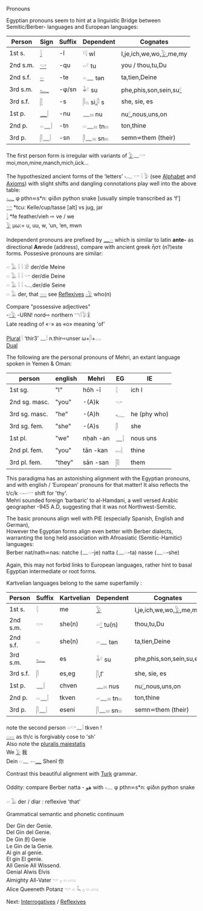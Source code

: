 Pronouns  

Egyptian pronouns seem to hint at a linguistic Bridge between Semitic/Berber- languages and European languages:  

|	Person	| Sign	| Suffix 	| Dependent 	| Cognates  
|----------------|-------|---------------|---------------|---------------  
1st s. 		|[𓇋](𓇋)	|-ı͗ 	|𓍢𓇋 wı͗ 		|I,je,ich,we,wo,[𓅱](𓅱),me,my  
2nd s.m. 	|[𓎡](𓎡)	|-qu 	|𓏏𓍢 tu 		|you / thou,tu,Du  
2nd s.f. 	|[𓏏](𓏏)	|-te 	|𓏏𓈖 tən 		|ta,tien,Deine  
3rd s.m. 	|[𓆑](𓆑)	|-φ/sn 	|𓇓𓍢 su		|phe,phis,son,sein,su[𓍢](𓍢)  
3rd s.f. 	|[𓋴](𓋴)	|-s 	|𓋴𓏭 si,𓋴 s 		|she, sie, es  
1st p. 		|[𓈖](𓈖)𓏪	|-nu 	|𓈖𓏤𓏤𓏤 nu 		|nu[𓍢](𓍢),nous,uns,on  
2nd p. 		|𓏏𓈖𓏪	|-tn 	|𓏏𓈖𓏤𓏤𓏤 tn𓏤𓏤𓏤 		|ton,thine  
3rd p. 		|𓋴𓈖𓏪	|-sn 	|𓋴𓈖𓏤𓏤𓏤 sn𓏤𓏤𓏤 		|semn⋍them (their)  

The first person form is irregular with variants of [𓅱](𓅱)𓈖𓎡 moi,mon,mine,manch,mich,ück…  

The hypothesized ancient forms of the ‘letters’  𓆑 𓎡 𓇋 𓅱 (see [Alphabet](Alphabet) and [Axioms](Axioms)) with slight shifts and dangling connotations play well into the above table:  
[𓆑](𓆑) φ pthn⋍s*n:  φίδιn python snake [usually simple transcribed as ‘f’]  
[𓎡](𓎡) *tcu: Kelle/cup/tasse [alt] vs jug, jar  
[𓇋](𓇋) *fe feather/vieh ⇨ ve / we  
[𓅱](𓅱) µω:= u, uu, w, ‘un, ‘en, mwn  

Independent pronouns are prefixed by [𓈖](𓈖)[𓏏](𓏏) which is similar to latin **ante-** as directional **An**rede (address), compare with ancient greek ἦστ (n?)este forms. Possesive pronouns are similar:  

𓏏 𓄿 𓇋 𓇋 𓀀 der/die Meine  
𓏏 𓄿 𓇋 𓇋 𓎡 der/die Deine  
𓏏 𓄿 𓇋 𓇋 𓆑der/die Seine  
𓏏 𓄿 der, that [𓏏](𓏏)[𓏏](𓏏) see [Reflexives](Reflexives)  [𓊪](𓊪)[𓅱](𓅱) who(n)  

Compare "possessive adjectives"  
-[𓏌](𓏌)[𓅱](𓅱) -URN! nord⇨ northern 𓎔𓎛𓅱𓇇  
 Late reading of «𓏌» as «o» meaning 'of'  

[Plural](Plural) 𓏪 ‘thir3’ 𓈖𓏪 n.thir⇨unser   ω+𓋴+𓂋  
[Dual](Dual)  

The following are the personal pronouns of Mehri, an extant language spoken in Yemen & Oman:  

person|english|Mehri|EG|IE  
------|-------|-----|--|--  
1st sg. 		|"I" 	|hōh -ī  |𓇋|ich I  
2nd sg. masc. 	|"you" 	 	|-(A)k  |𓎡|  
3rd sg. masc. 	|"he" 	 	|-(A)h  |𓆑|he (phy who)  
3rd sg. fem. 	|"she" 	 	|-(A)s  |𓋴|she  
1st pl.		 |"we" 	|nḥah -an	|𓈖𓏪|nous uns  
2nd pl. fem. 	|"you" 	|tān -kan	|𓍿𓏪|thine  
3rd pl. fem. 	|"they" 	|sān -san|𓋴𓏪|them  

This paradigma has an astonishing alignment with the Egyptian pronouns, and with english / ‘European’ pronouns for that matter! It also reflects the t/c/k 𓏏𓍿𓎡 shift for 'thy'.  
Mehri sounded foreign ‘barbaric’ to al-Hamdani, a well versed Arabic geographer -945 A.D, suggesting that it was not Northwest-Semitic.  

The basic pronouns align well with PIE (especially Spanish, English and German),  
However the Egyptian forms align even better with Berber dialects, warranting the long held association with Afroasiatic (Semitic-Hamitic) languages:  
Berber  nat/nath⋍nas: natche (𓈖𓏏-je) natta (𓈖𓏏-ta) nasse (𓈖𓏏-she)  

Again, this may not forbid links to European languages, rather hint to basal Egyptian intermediate or root forms.  

Kartvelian languages belong to the same superfamily :  

|	Person	|Suffix  	| Kartvelian	| Dependent 	| Cognates  
|----------------|-------|---------------|---------------|---------------  
1st s. 		|𓇋	|me 	| 	[𓅱](𓅱)	|I,je,ich,we,wo,[𓅱](𓅱),me,my  
2nd s.m. 	|𓎡	|she(n) 	|𓏏[𓍢](𓍢) tu(n) 		|thou,tu,Du  
2nd s.f. 	|𓏏	|she(n) 	|𓏏𓈖 tən 		|ta,tien,Deine  
3rd s.m. 	|[𓆑](𓆑)	|es 	|𓇓𓍢 su		|phe,phis,son,sein,su,es  
3rd s.f. 	|𓋴	|es,eg 	|𓋴,Γ	 		|she, sie, es  
1st p. 		|𓈖𓏪	|chven 	|𓈖𓏤𓏤𓏤 nus 		|nu[𓍢](𓍢),nous,uns,on  
2nd p. 		|𓏏𓈖𓏪	|tkven 	|𓏏𓈖𓏤𓏤𓏤 tn𓏤𓏤𓏤 		|ton,thine  
3rd p. 		|𓋴𓈖𓏪	|eseni 	|𓋴𓈖𓏤𓏤𓏤 sn𓏤𓏤𓏤 		|semn⋍them (their)  

note the second person 𓏏𓎡𓈖𓏪 tkven !  
[𓏏](𓏏)[𓍿](𓍿) as th/c is forgivably cose to 'sh'  
Also note the [pluralis maiestatis](https://en.wikipedia.org/wiki/Royal_we)​  
We [𓅱](𓅱) 我  
Dein 𓏏𓈖 𓍿[𓈖](𓈖) Shenǐ 你  

Contrast this beautiful alignment with [Turk](Turk) grammar.  

Oddity: compare Berber natta - هو  with 𓆑 φ pthn⋍s*n:  φίδιn python snake  

𓏏 𓄿  der / dlar : reflexive 'that'  

Grammatical semantic and phonetic continuum  

Der Gin der Genie.  
Del Gin del Genie.  
De Gin 的 Genie  
Le Gin de la Genie.  
Al gin al genie.  
El gin El genie.  
All Genie All Wissend.  
Genial Alwis Elvis  
Almighty All-Vater 𓎟 𓊪 𓏏 𓇯  
Alice Queeneth Potanz 𓎟 𓏏 𓆗 𓊪 𓏏 𓇯  



Next: [Interrogatives](Interrogatives) / [Reflexives](Reflexives)  